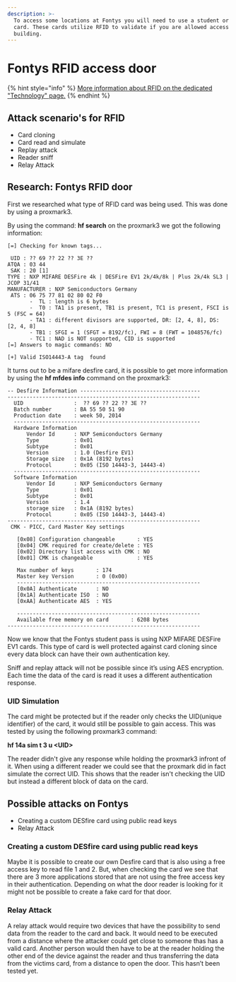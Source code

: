 ```yaml
---
description: >-
  To access some locations at Fontys you will need to use a student or teacher
  card. These cards utilize RFID to validate if you are allowed access to the
  building.
---
```


# Fontys RFID access door

{% hint style="info" %}
[More information about RFID on the dedicated "Technology" page.](../technology-1/researched-technologies/untitled.md)
{% endhint %}

## Attack scenario's for RFID

* Card cloning
* Card read and simulate 
* Replay attack
* Reader sniff
* Relay Attack

## Research: Fontys RFID door

First we researched what type of RFID card was being used. This was done by using a proxmark3. 

By using the command: **hf search** on the proxmark3  we got the following information:

```text
[=] Checking for known tags...

 UID : ?? 69 ?? 22 ?? 3E ??
ATQA : 03 44
 SAK : 20 [1]
TYPE : NXP MIFARE DESFire 4k | DESFire EV1 2k/4k/8k | Plus 2k/4k SL3 | JCOP 31/41
MANUFACTURER : NXP Semiconductors Germany
 ATS : 06 75 77 81 02 80 02 F0
       -  TL : length is 6 bytes
       -  T0 : TA1 is present, TB1 is present, TC1 is present, FSCI is 5 (FSC = 64)
       - TA1 : different divisors are supported, DR: [2, 4, 8], DS: [2, 4, 8]
       - TB1 : SFGI = 1 (SFGT = 8192/fc), FWI = 8 (FWT = 1048576/fc)
       - TC1 : NAD is NOT supported, CID is supported
[=] Answers to magic commands: NO

[+] Valid ISO14443-A tag  found

```

It turns out to be a mifare desfire card, it is possible to get more information by using the **hf mfdes info** command on the proxmark3:

```text
-- Desfire Information --------------------------------------
-------------------------------------------------------------
  UID                :  ?? 69 ?? 22 ?? 3E ??
  Batch number       : BA 55 50 51 90
  Production date    : week 50, 2014
  -----------------------------------------------------------
  Hardware Information
      Vendor Id      : NXP Semiconductors Germany
      Type           : 0x01
      Subtype        : 0x01
      Version        : 1.0 (Desfire EV1)
      Storage size   : 0x1A (8192 bytes)
      Protocol       : 0x05 (ISO 14443-3, 14443-4)
  -----------------------------------------------------------
  Software Information
      Vendor Id      : NXP Semiconductors Germany
      Type           : 0x01
      Subtype        : 0x01
      Version        : 1.4
      storage size   : 0x1A (8192 bytes)
      Protocol       : 0x05 (ISO 14443-3, 14443-4)
-------------------------------------------------------------
 CMK - PICC, Card Master Key settings

   [0x08] Configuration changeable       : YES
   [0x04] CMK required for create/delete : YES
   [0x02] Directory list access with CMK : NO
   [0x01] CMK is changeable              : YES

   Max number of keys       : 174
   Master key Version       : 0 (0x00)
   ----------------------------------------------------------
   [0x0A] Authenticate      : NO
   [0x1A] Authenticate ISO  : NO
   [0xAA] Authenticate AES  : YES

   ----------------------------------------------------------
   Available free memory on card       : 6208 bytes
-------------------------------------------------------------

```

Now we know that the Fontys student pass is using NXP MIFARE DESFire EV1 cards. This type of card is well protected against card cloning since every data block can have their own authentication key. 

Sniff and replay attack will not be possible since it’s using AES encryption. Each time the data of the card is read it uses a different authentication response. 

### 

### UID Simulation

The card might be protected but if the reader only checks the UID\(unique identifier\) of the card, it would still be possible to gain access. This was tested by using the following proxmark3 command:

**hf 14a sim t 3 u &lt;UID&gt;**

The reader didn't give any response while holding the proxmark3 infront of it. When using a different reader we could see that the proxmark did in fact simulate the correct UID. This shows that the reader isn't checking the UID but instead a different block of data on the card.

 

## Possible attacks on Fontys 

* Creating a custom DESfire card using public read keys
* Relay Attack

### Creating a custom DESfire card using public read keys

Maybe it is possible to create our own Desfire card that is also using a free access key to read file 1 and 2. But, when checking the card we see that there are 3 more applications stored that are not using the free access key in their authentication. Depending on what the door reader is looking for it might not be possible to create a fake card for that door.

### Relay Attack 

A relay attack would require two devices that have the possibility to send data from the reader to the card and back. It would need to be executed from a distance where the attacker could get close to someone thas has a valid card. Another person would then have to be at the reader holding the other end of the device against the reader and thus transferring the data from the victims card, from a distance to open the door. This hasn’t been tested yet.

###  <a id="docs-internal-guid-3776b3d6-7fff-117b-d08a-8c8032c2b5bf"></a>

